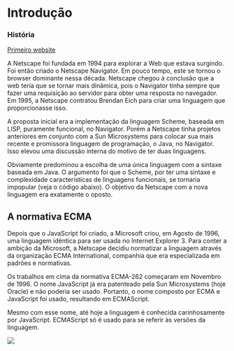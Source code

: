 # Introdução
### História  
  [Primeiro website](http://info.cern.ch/hypertext/WWW/TheProject.html.)

  A Netscape foi fundada em 1994 para explorar a Web que estava surgindo. 
  Foi então criado o Netscape Navigator. Em pouco tempo, este se tornou o browser dominante nessa década.
  Netscape chegou à conclusão que a web teria que se tornar mais dinâmica, pois o Navigator tinha sempre que fazer uma requisição ao servidor para obter uma resposta no navegador. 
  Em 1995, a Netscape contratou Brendan Eich para criar uma linguagem que proporcionasse isso. 
  
  A proposta inicial era a implementação da linguagem Scheme, baseada em LISP, puramente funcional, no Navigator. Porém a Netscape tinha projetos anteriores em conjunto com a Sun Microsystems para colocar sua mais recente e promissora linguagem de programação, o Java, no Navigator. Isso elevou uma discussão interna do motivo de ter duas linguagens.

  Obviamente predominou a escolha de uma única linguagem com a sintaxe baseada em Java. O argumento foi que o Scheme, por ter uma sintaxe e complexidade características de linguagens funcionais, se tornaria impopular (veja o código abaixo). O objetivo da Netscape com a nova linguagem era exatamente o oposto.


  ## A normativa ECMA
  Depois que o JavaScript foi criado, a Microsoft criou, em Agosto de 1996, uma linguagem idêntica para ser usada no Internet Explorer 3. Para conter a ambição da Microsoft, a Netscape decidiu normatizar a linguagem através da organização ECMA International, companhia que era especializada em padrões e normativas.

  Os trabalhos em cima da normativa ECMA-262 começaram em Novembro de 1996. O nome JavaScript já era patenteado pela Sun Microsystems (hoje Oracle) e não poderia ser usado. Portanto, o nome composto por ECMA e JavaScript foi usado, resultando em ECMAScript.

  Mesmo com esse nome, até hoje a linguagem é conhecida carinhosamente por JavaScript. 
  ECMAScript só é usado para se referir às versões da linguagem.

![](https://miro.medium.com/max/2984/1*XzKcB3WRsVg3K2TapBbghg.png)
